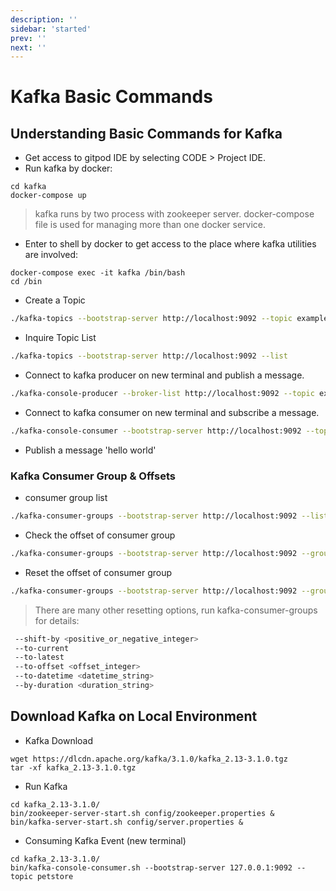 ```yaml
---
description: ''
sidebar: 'started'
prev: ''
next: ''
---
```


# Kafka Basic Commands

## Understanding Basic Commands for Kafka

- Get access to gitpod IDE by selecting CODE > Project IDE.
- Run kafka by docker:
```
cd kafka
docker-compose up
```
> kafka runs by two process with zookeeper server.
> docker-compose file is used for managing more than one docker service.

- Enter to shell by docker to get access to the place where kafka utilities are involved:
```
docker-compose exec -it kafka /bin/bash
cd /bin
```

- Create a Topic
```bash
./kafka-topics --bootstrap-server http://localhost:9092 --topic example --create --partitions 1 --replication-factor 1
```

- Inquire Topic List
```bash
./kafka-topics --bootstrap-server http://localhost:9092 --list    
```

- Connect to kafka producer on new terminal and publish a message.

```bash
./kafka-console-producer --broker-list http://localhost:9092 --topic example
```

- Connect to kafka consumer on new terminal and subscribe a message.
```bash
./kafka-console-consumer --bootstrap-server http://localhost:9092 --topic example --from-beginning
```
- Publish a message 'hello world'

### Kafka Consumer Group & Offsets

- consumer group list
```bash
./kafka-consumer-groups --bootstrap-server http://localhost:9092 --list
```
- Check the offset of consumer group
```bash
./kafka-consumer-groups --bootstrap-server http://localhost:9092 --group <group_id> --describe
```
- Reset the offset of consumer group
```bash
./kafka-consumer-groups --bootstrap-server http://localhost:9092 --group <group_id> --topic example --reset-offsets --to-earliest --execute
```



> There are many other resetting options, run kafka-consumer-groups for details:

```bash
 --shift-by <positive_or_negative_integer>
 --to-current
 --to-latest
 --to-offset <offset_integer>
 --to-datetime <datetime_string>
 --by-duration <duration_string>
```


## Download Kafka on Local Environment

- Kafka Download
```
wget https://dlcdn.apache.org/kafka/3.1.0/kafka_2.13-3.1.0.tgz
tar -xf kafka_2.13-3.1.0.tgz
```

- Run Kafka
```
cd kafka_2.13-3.1.0/
bin/zookeeper-server-start.sh config/zookeeper.properties &
bin/kafka-server-start.sh config/server.properties &
```

- Consuming Kafka Event (new terminal)
```
cd kafka_2.13-3.1.0/
bin/kafka-console-consumer.sh --bootstrap-server 127.0.0.1:9092 --topic petstore
```